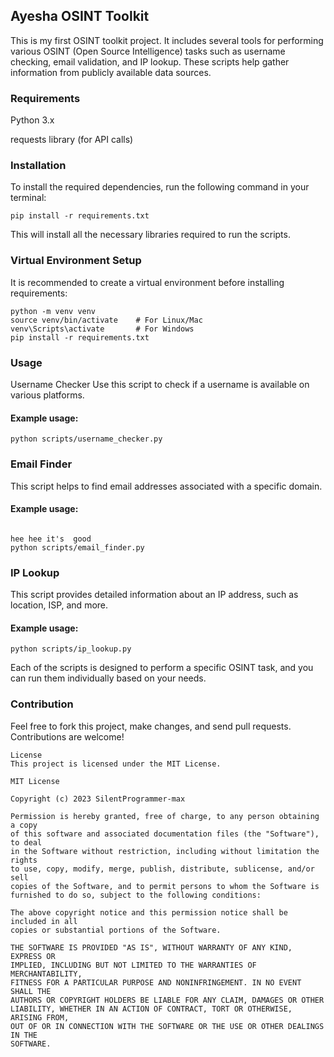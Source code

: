 ## Ayesha OSINT Toolkit
This is my first OSINT toolkit project. It includes several tools for performing various OSINT (Open Source Intelligence) tasks such as username checking, email validation, and IP lookup. These scripts help gather information from publicly available data sources.

### Requirements
Python 3.x

requests library (for API calls)

### Installation
To install the required dependencies, run the following command in your terminal:
```
pip install -r requirements.txt
```

This will install all the necessary libraries required to run the scripts.

### Virtual Environment Setup

It is recommended to create a virtual environment before installing requirements:

```
python -m venv venv
source venv/bin/activate    # For Linux/Mac
venv\Scripts\activate       # For Windows
pip install -r requirements.txt
```

### Usage
Username Checker
Use this script to check if a username is available on various platforms.

#### Example usage:
```
python scripts/username_checker.py
```
### Email Finder
This script helps to find email addresses associated with a specific domain.

#### Example usage:
```

hee hee it's  good
python scripts/email_finder.py
``` 

### IP Lookup
This script provides detailed information about an IP address, such as location, ISP, and more.

#### Example usage:
```
python scripts/ip_lookup.py
``` 

Each of the scripts is designed to perform a specific OSINT task, and you can run them individually based on your needs.

### Contribution
Feel free to fork this project, make changes, and send pull requests. Contributions are welcome!

```
License
This project is licensed under the MIT License.

MIT License

Copyright (c) 2023 SilentProgrammer-max

Permission is hereby granted, free of charge, to any person obtaining a copy  
of this software and associated documentation files (the "Software"), to deal  
in the Software without restriction, including without limitation the rights  
to use, copy, modify, merge, publish, distribute, sublicense, and/or sell  
copies of the Software, and to permit persons to whom the Software is  
furnished to do so, subject to the following conditions:

The above copyright notice and this permission notice shall be included in all  
copies or substantial portions of the Software.

THE SOFTWARE IS PROVIDED "AS IS", WITHOUT WARRANTY OF ANY KIND, EXPRESS OR  
IMPLIED, INCLUDING BUT NOT LIMITED TO THE WARRANTIES OF MERCHANTABILITY,  
FITNESS FOR A PARTICULAR PURPOSE AND NONINFRINGEMENT. IN NO EVENT SHALL THE  
AUTHORS OR COPYRIGHT HOLDERS BE LIABLE FOR ANY CLAIM, DAMAGES OR OTHER  
LIABILITY, WHETHER IN AN ACTION OF CONTRACT, TORT OR OTHERWISE, ARISING FROM,  
OUT OF OR IN CONNECTION WITH THE SOFTWARE OR THE USE OR OTHER DEALINGS IN THE  
SOFTWARE.
```


